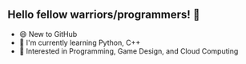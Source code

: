 ## Hello fellow warriors/programmers! 👋
- 😄 New to GitHub
- 🌱 I'm currently learning Python, C++
- 🔭 Interested in Programming, Game Design, and Cloud Computing
<!--
**Syrn0/Syrn0** is a ✨ _special_ ✨ repository because its `README.md` (this file) appears on your GitHub profile.

Here are some ideas to get you started:

- 🔭 I’m currently working on ...
- 🌱 I’m currently learning ...
- 👯 I’m looking to collaborate on ...
- 🤔 I’m looking for help with ...
- 💬 Ask me about ...
- 📫 How to reach me: ...
- 😄 Pronouns: ...
- ⚡ Fun fact: ...
-->
